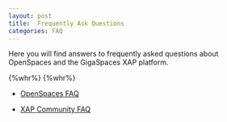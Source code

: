 ```yaml
---
layout: post
title:  Frequently Ask Questions
categories: FAQ
---
```


Here you will find answers to frequently asked questions about OpenSpaces and the GigaSpaces XAP platform.

{%whr%}
{%whr%}



- [OpenSpaces FAQ](./openspaces-faq.html)


- [XAP Community FAQ](./xap-community-faq.html)